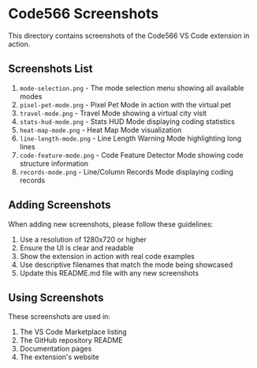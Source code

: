 # Code566 Screenshots

This directory contains screenshots of the Code566 VS Code extension in action.

## Screenshots List

1. `mode-selection.png` - The mode selection menu showing all available modes
2. `pixel-pet-mode.png` - Pixel Pet Mode in action with the virtual pet
3. `travel-mode.png` - Travel Mode showing a virtual city visit
4. `stats-hud-mode.png` - Stats HUD Mode displaying coding statistics
5. `heat-map-mode.png` - Heat Map Mode visualization
6. `line-length-mode.png` - Line Length Warning Mode highlighting long lines
7. `code-feature-mode.png` - Code Feature Detector Mode showing code structure information
8. `records-mode.png` - Line/Column Records Mode displaying coding records

## Adding Screenshots

When adding new screenshots, please follow these guidelines:

1. Use a resolution of 1280x720 or higher
2. Ensure the UI is clear and readable
3. Show the extension in action with real code examples
4. Use descriptive filenames that match the mode being showcased
5. Update this README.md file with any new screenshots

## Using Screenshots

These screenshots are used in:

1. The VS Code Marketplace listing
2. The GitHub repository README
3. Documentation pages
4. The extension's website 